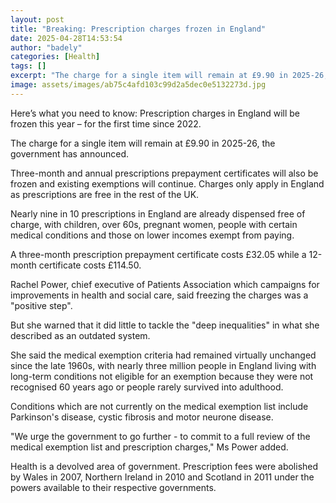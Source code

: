 ```yaml
---
layout: post
title: "Breaking: Prescription charges frozen in England"
date: 2025-04-28T14:53:54
author: "badely"
categories: [Health]
tags: []
excerpt: "The charge for a single item will remain at £9.90 in 2025-26, the government has announced."
image: assets/images/ab75c4afd103c99d2a5dec0e5132273d.jpg
---
```


Here’s what you need to know: Prescription charges in England will be frozen this year – for the first time since 2022.

The charge for a single item will remain at £9.90 in 2025-26, the government has announced.

Three-month and annual prescriptions prepayment certificates will also be frozen and existing exemptions will continue. Charges only apply in England as prescriptions are free in the rest of the UK.

Nearly nine in 10 prescriptions in England are already dispensed free of charge, with children, over 60s, pregnant women, people with certain medical conditions and those on lower incomes exempt from paying.

A three-month prescription prepayment certificate costs £32.05 while a 12-month certificate costs £114.50.

Rachel Power, chief executive of Patients Association which campaigns for improvements in health and social care, said freezing the charges was a "positive step". 

But she warned that it did little to tackle the "deep inequalities" in what she described as an outdated system.

She said the medical exemption criteria had remained virtually unchanged since the late 1960s, with nearly three million people in England living with long-term conditions not eligible for an exemption because they were not recognised 60 years ago or people rarely survived into adulthood. 

Conditions which are not currently on the medical exemption list include Parkinson's disease, cystic fibrosis and motor neurone disease.

"We urge the government to go further - to commit to a full review of the medical exemption list and prescription charges," Ms Power added.

Health is a devolved area of government. Prescription fees were abolished by Wales in 2007, Northern Ireland in 2010 and Scotland in 2011 under the powers available to their respective governments.

